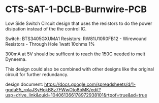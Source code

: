 # CTS-SAT-1-DCLB-Burnwire-PCB

Low Side Switch Circuit design that uses the resistors to do the power disipation instead of the the control IC.

Switch: BTS3405GXUMA1
Resistors: RW81U10R0FB12 - Wirewound Resistors - Through Hole 1watt 10ohms 1%

300mA at 5V should be sufficent to reach the 150C needed to melt Dyneema.

This design could also be combined with other designs like the original circuit for further redundancy.

design document:
https://docs.google.com/spreadsheets/d/1-gqduE5_rplaJSyHokB8z7FWwOto8bMK/edit?usp=drive_link&ouid=104061366178972938101&rtpof=true&sd=true
